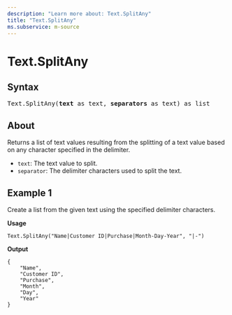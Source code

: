 ```yaml
---
description: "Learn more about: Text.SplitAny"
title: "Text.SplitAny"
ms.subservice: m-source
---
```

# Text.SplitAny

## Syntax

<pre>
Text.SplitAny(<b>text</b> as text, <b>separators</b> as text) as list
</pre>
  
## About

Returns a list of text values resulting from the splitting of a text value based on any character specified in the delimiter.

* `text`: The text value to split.
* `separator`: The delimiter characters used to split the text.

## Example 1

Create a list from the given text using the specified delimiter characters.

**Usage**

```powerquery-m
Text.SplitAny("Name|Customer ID|Purchase|Month-Day-Year", "|-")
```

**Output**

```powerquery-m
{
    "Name",
    "Customer ID",
    "Purchase",
    "Month",
    "Day",
    "Year"
}
```
